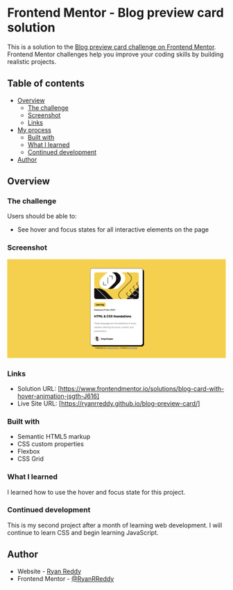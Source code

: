 # Frontend Mentor - Blog preview card solution

This is a solution to the [Blog preview card challenge on Frontend Mentor](https://www.frontendmentor.io/challenges/blog-preview-card-ckPaj01IcS). Frontend Mentor challenges help you improve your coding skills by building realistic projects. 

## Table of contents

- [Overview](#overview)
  - [The challenge](#the-challenge)
  - [Screenshot](#screenshot)
  - [Links](#links)
- [My process](#my-process)
  - [Built with](#built-with)
  - [What I learned](#what-i-learned)
  - [Continued development](#continued-development)
- [Author](#author)

## Overview

### The challenge

Users should be able to:

- See hover and focus states for all interactive elements on the page

### Screenshot

![](./assets/images/screenshot.png)

### Links

- Solution URL: [https://www.frontendmentor.io/solutions/blog-card-with-hover-animation-jsgth-J616]
- Live Site URL: [https://ryanrreddy.github.io/blog-preview-card/]

### Built with

- Semantic HTML5 markup
- CSS custom properties
- Flexbox
- CSS Grid

### What I learned

I learned how to use the hover and focus state for this project.

### Continued development

This is my second project after a month of learning web development. I will continue to learn CSS and begin learning JavaScript.

## Author

- Website - [Ryan Reddy](https://github.com/RyanRReddy)
- Frontend Mentor - [@RyanRReddy](https://www.frontendmentor.io/profile/RyanRReddy)